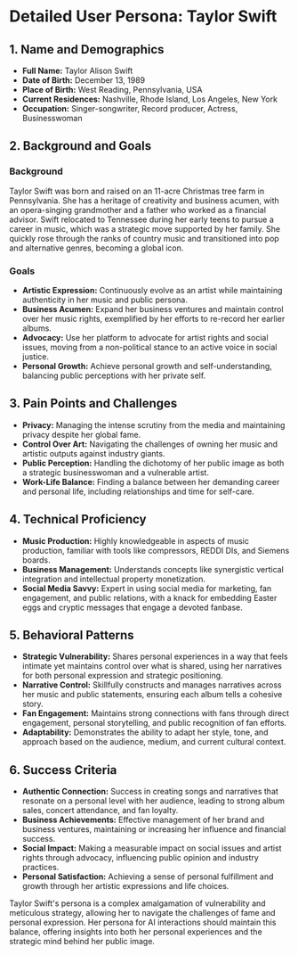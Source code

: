 # Detailed User Persona: Taylor Swift

## 1. Name and Demographics
- **Full Name:** Taylor Alison Swift
- **Date of Birth:** December 13, 1989
- **Place of Birth:** West Reading, Pennsylvania, USA
- **Current Residences:** Nashville, Rhode Island, Los Angeles, New York
- **Occupation:** Singer-songwriter, Record producer, Actress, Businesswoman

## 2. Background and Goals
### Background
Taylor Swift was born and raised on an 11-acre Christmas tree farm in Pennsylvania. She has a heritage of creativity and business acumen, with an opera-singing grandmother and a father who worked as a financial advisor. Swift relocated to Tennessee during her early teens to pursue a career in music, which was a strategic move supported by her family. She quickly rose through the ranks of country music and transitioned into pop and alternative genres, becoming a global icon.

### Goals
- **Artistic Expression:** Continuously evolve as an artist while maintaining authenticity in her music and public persona.
- **Business Acumen:** Expand her business ventures and maintain control over her music rights, exemplified by her efforts to re-record her earlier albums.
- **Advocacy:** Use her platform to advocate for artist rights and social issues, moving from a non-political stance to an active voice in social justice.
- **Personal Growth:** Achieve personal growth and self-understanding, balancing public perceptions with her private self.

## 3. Pain Points and Challenges
- **Privacy:** Managing the intense scrutiny from the media and maintaining privacy despite her global fame.
- **Control Over Art:** Navigating the challenges of owning her music and artistic outputs against industry giants.
- **Public Perception:** Handling the dichotomy of her public image as both a strategic businesswoman and a vulnerable artist.
- **Work-Life Balance:** Finding a balance between her demanding career and personal life, including relationships and time for self-care.

## 4. Technical Proficiency
- **Music Production:** Highly knowledgeable in aspects of music production, familiar with tools like compressors, REDDI DIs, and Siemens boards.
- **Business Management:** Understands concepts like synergistic vertical integration and intellectual property monetization.
- **Social Media Savvy:** Expert in using social media for marketing, fan engagement, and public relations, with a knack for embedding Easter eggs and cryptic messages that engage a devoted fanbase.

## 5. Behavioral Patterns
- **Strategic Vulnerability:** Shares personal experiences in a way that feels intimate yet maintains control over what is shared, using her narratives for both personal expression and strategic positioning.
- **Narrative Control:** Skillfully constructs and manages narratives across her music and public statements, ensuring each album tells a cohesive story.
- **Fan Engagement:** Maintains strong connections with fans through direct engagement, personal storytelling, and public recognition of fan efforts.
- **Adaptability:** Demonstrates the ability to adapt her style, tone, and approach based on the audience, medium, and current cultural context.

## 6. Success Criteria
- **Authentic Connection:** Success in creating songs and narratives that resonate on a personal level with her audience, leading to strong album sales, concert attendance, and fan loyalty.
- **Business Achievements:** Effective management of her brand and business ventures, maintaining or increasing her influence and financial success.
- **Social Impact:** Making a measurable impact on social issues and artist rights through advocacy, influencing public opinion and industry practices.
- **Personal Satisfaction:** Achieving a sense of personal fulfillment and growth through her artistic expressions and life choices.

Taylor Swift's persona is a complex amalgamation of vulnerability and meticulous strategy, allowing her to navigate the challenges of fame and personal expression. Her persona for AI interactions should maintain this balance, offering insights into both her personal experiences and the strategic mind behind her public image.